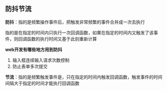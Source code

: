 ## 防抖节流

**防抖**：指的是频繁操作事件后，把触发非常频繁的事件合并成一次去执行

指的是在指定的时间内只执行一次回调函数，如果在指定的时间内又触发了该事件，则回调函数的执行时间又基于此刻重新计算

**web开发有哪些地方用到防抖**

1. 输入框连续输入请求次数控制
2. 防止表单多次提交





**节流**：指的是频繁触发事件是，只在指定的时间内触发回调函数，触发事件的时间间隔大于指定的时间才能执行回调函数

